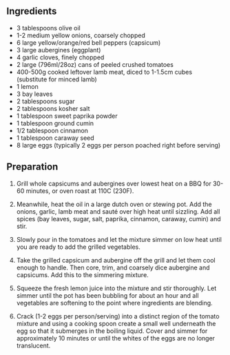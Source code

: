 ## Ingredients
- 3 tablespoons olive oil
- 1-2 medium yellow onions, coarsely chopped
- 6 large yellow/orange/red bell peppers (capsicum)
- 3 large aubergines (eggplant)
- 4 garlic cloves, finely chopped
- 2 large (796ml/28oz) cans of peeled crushed tomatoes
- 400-500g cooked leftover lamb meat, diced to 1-1.5cm cubes (substitute for minced lamb)
- 1 lemon
- 3 bay leaves
- 2 tablespoons sugar
- 2 tablespoons kosher salt
- 1 tablespoon sweet paprika powder
- 1 tablespoon ground cumin
- 1/2 tablespoon cinnamon
- 1 tablespoon caraway seed 
- 8 large eggs (typically 2 eggs per person poached right before serving)

## Preparation

1. Grill whole capsicums and aubergines over lowest heat on a BBQ for 30-60 minutes, or oven roast at 110C (230F).

2. Meanwhile, heat the oil in a large dutch oven or stewing pot. Add the onions, garlic, lamb meat and sauté over high heat until sizzling. Add all spices (bay leaves, sugar, salt, paprika, cinnamon, caraway, cumin) and stir.

2. Slowly pour in the tomatoes and let the mixture simmer on low heat until you are ready to add the grilled vegetables.

3. Take the grilled capsicum and aubergine off the grill and let them cool enough to handle. Then  core, trim, and coarsely dice aubergine and capsicums. Add this to the simmering mixture. 

4. Squeeze the fresh lemon juice into the mixture and stir thoroughly. Let simmer until the pot has been bubbling for about an hour and all vegetables are softening to the point where ingredients are blending.  

5. Crack (1-2 eggs per person/serving) into a distinct region of the tomato mixture and using a cooking spoon create a small well underneath the egg so that it submerges in the boiling liquid. Cover and simmer for approximately 10 minutes or until the whites of the eggs are no longer translucent. 
